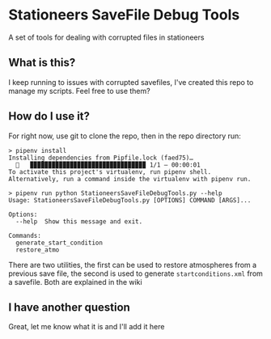 # Stationeers SaveFile Debug Tools

A set of tools for dealing with corrupted files in stationeers

## What is this?

I keep running to issues with corrupted savefiles, I've created this repo to manage my scripts.  Feel free to use them?

## How do I use it?

For right now, use git to clone the repo, then in the repo directory run:

```
> pipenv install
Installing dependencies from Pipfile.lock (faed75)…
  🐍   ▉▉▉▉▉▉▉▉▉▉▉▉▉▉▉▉▉▉▉▉▉▉▉▉▉▉▉▉▉▉▉▉ 1/1 — 00:00:01
To activate this project's virtualenv, run pipenv shell.
Alternatively, run a command inside the virtualenv with pipenv run.

> pipenv run python StationeersSaveFileDebugTools.py --help
Usage: StationeersSaveFileDebugTools.py [OPTIONS] COMMAND [ARGS]...

Options:
  --help  Show this message and exit.

Commands:
  generate_start_condition
  restore_atmo
```

There are two utilities, the first can be used to restore atmospheres from a previous save file, the second is used to generate `startconditions.xml` from a savefile.  Both are explained in the wiki

## I have another question

Great, let me know what it is and I'll add it here
